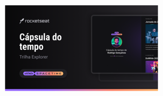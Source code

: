 <p align = "center">
  <img src=".github/preview.png" alt="Demonstração do Projeto" widht="100%" />
</p>